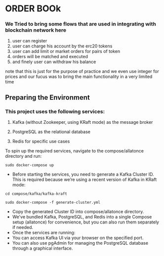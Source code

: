 # ORDER BOOk
### We Tried to bring some flows that are used in integrating with blockchain network here

1. user can register
2. user can charge his account by the erc20 tokens
3. user can add limit or market orders for pairs of token
4. orders will be matched and executed
5. and finely user can withdraw his balance

note that this is just for the purpose of practice and we even use integer for prices and our fucus was to bring the main functionality in a very limited time

## Preparing the Environment
### This project uses the following services:

1. Kafka (without Zookeeper, using KRaft mode) as the message broker

2. PostgreSQL as the relational database

3. Redis for specific use cases

To spin up the required services, navigate to the compose/allatonce directory and run:

```
sudo docker-compose up
```

- Before starting the services, you need to generate a Kafka Cluster ID. This is required because we’re using a recent version of Kafka in KRaft mode:

```
cd compose/kafka/kafka-kraft
```
```
sudo docker-compose -f generate-cluster.yml

```

- Copy the generated Cluster ID into compose/allatonce directory.
- We've bundled Kafka, PostgreSQL, and Redis into a single Compose setup (allatonce) for convenience, but you can also run them separately if needed.
- Once the services are running:
- You can access Kafka UI via your browser on the specified port.
- You can also use pgAdmin for managing the PostgreSQL database through a graphical interface.








